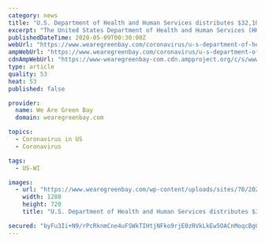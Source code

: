 ```yaml
---
category: news
title: "U.S. Department of Health and Human Services distributes $32,105,242 to Wisconsin hospitals impacted by coronavirus"
excerpt: "The United States Department of Health and Human Services (HHS) announced on Friday that it will distribute around $12 billion to hospitals that have been heavily"
publishedDateTime: 2020-05-09T00:30:00Z
webUrl: "https://www.wearegreenbay.com/coronavirus/u-s-department-of-health-and-human-services-distributes-32105242-to-wisconsin-hospitals-impacted-by-coronavirus/"
ampWebUrl: "https://www.wearegreenbay.com/coronavirus/u-s-department-of-health-and-human-services-distributes-32105242-to-wisconsin-hospitals-impacted-by-coronavirus/amp/"
cdnAmpWebUrl: "https://www-wearegreenbay-com.cdn.ampproject.org/c/s/www.wearegreenbay.com/coronavirus/u-s-department-of-health-and-human-services-distributes-32105242-to-wisconsin-hospitals-impacted-by-coronavirus/amp/"
type: article
quality: 53
heat: 53
published: false

provider:
  name: We Are Green Bay
  domain: wearegreenbay.com

topics:
  - Coronavirus in US
  - Coronavirus

tags:
  - US-WI

images:
  - url: "https://www.wearegreenbay.com/wp-content/uploads/sites/70/2020/04/hospitals.jpg?w=1280&h=720&crop=1"
    width: 1280
    height: 720
    title: "U.S. Department of Health and Human Services distributes $32,105,242 to Wisconsin hospitals impacted by coronavirus"

secured: "byFu3Ii+N9/rPcRknmCne4uFSWkTIHtjNFko9rjE0zRVkLkEw5OACnMoqcBg0UOjuhgJ/dg7kB73hD1Ct75vAvLVHU5hu7lsnD6+rsKjLGqeKDV6zfBKo/v8bJ2mJxg543dkjDopjKh9w3UE4XYvnymj1IDXY2oYtR18PWxFMmaPy8H7ryIpzcFYX3UrN8KkpMoDN8ZIJyDb5KVOtwvXcu8SGDspxuA1EeXdBBzIvhGV4EA2Kp0dBs/JHPvmZa6V4KThEb5OwQ6QUBjaArIWpVI6xzJTpz3b3G/sW6jJe9KKgejw/8ASW9YmIjVsQVCskIl6cum8NfrqsupI087b/NaUK68K7LHM4ZjYvxJU8qw5CAHWnI9FVLw6cax1DiphjSjSIgSxJeIkJDry1AUEprP6+JZwAROmY/oEyTwFv3OTOU1XbjHf+/yCvjay3vVeURhyGa/TSXAkxwguGagM5Nx4xLqiGkSuZBYxrgE3+Y4=;E5Xb8CZ7GE/cZTuVSBRVEg=="
---
```


